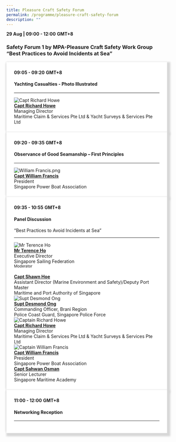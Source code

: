 ```yaml
---
title: Pleasure Craft Safety Forum
permalink: /programme/pleasure-craft-safety-forum
description: ""
---
```

<div><strong>29 Aug | 09:00 - 12:00</strong>&nbsp;<strong>GMT+8</strong>
<h3>Safety Forum 1 by MPA-Pleasure Craft Safety Work Group &ldquo;Best Practices to Avoid Incidents at Sea&rdquo;</h3>
</div>
<section>
<div class="bp-container is-fluid">
<div class="row">
<div class="col is-full">
<div class="row">
<div class="col is-12">
<div class="border bg-light h-100 position-relative">
<div class="p-4">
<div class="programme-time"><strong>09:05 - 09:20</strong>&nbsp;<strong>GMT+8</strong></div>
<h4 class="programme-title">Yachting Casualties - Photo Illustrated</h4>
<hr class="my-3 border-primary" />
<div class="speakers px-2">
<div class="row">
<div class="col is-6 prog-speaker">
<div class="row">
<div class="col is-4"><img class="speaker-image mb-4" src="/images/Speakers/Capt Richard Howe.png" alt="Capt Richard Howe" /></div>
<div class="col is-8">
<div class="speaker-name text-ellipsis"><a class="speaker-name text-ellipsis" href="/speakers/captain-richard-howe" rel="noopener"><strong>Capt Richard Howe</strong></a></div>
<div class="text-ellipsis speaker-position">Managing Director</div>
<div class="text-ellipsis speaker-company">Maritime Claim &amp; Services Pte Ltd &amp; Yacht Surveys &amp; Services Pte Ltd</div>
</div>
</div>
</div>
</div>
</div>
</div>
</div>
</div>
</div>
</div>
</div>
</div>
</section>
<section>
<div class="bp-container is-fluid">
<div class="row">
<div class="col is-full">
<div class="row">
<div class="col is-12">
<div class="border bg-light h-100 position-relative">
<div class="p-4">
<div class="programme-time"><strong>09:20 - 09:35</strong>&nbsp;<strong>GMT+8</strong></div>
<h4 class="programme-title">Observance of Good Seamanship &ndash; First Principles</h4>
<!--<span style="text-decoration: underline;"> <a style="color: #993366; text-decoration: underline;" href="#">Download Slides</a> | <a style="color: #993366; text-decoration: underline;" href="#">Watch Presentation</a> </span>
<div class="programme-description readmore">&nbsp;</div>--><hr class="my-3 border-primary" />
<div class="speakers px-2">
<div class="row">
<div class="col is-6 prog-speaker">
<div class="row">
<div class="col is-4"><img class="speaker-image mb-4" src="/images/Speakers/wf1.png" alt="William Francis.png" /></div>
<div class="col is-8">
<div class="speaker-name text-ellipsis"><a class="speaker-name text-ellipsis" href="/speakers/captain-william-francis" rel="noopener"><strong>Capt William Francis</strong></a></div>
<div class="text-ellipsis speaker-position">President</div>
<div class="text-ellipsis speaker-company">Singapore Power Boat Association</div>
</div>
</div>
</div>
</div>
</div>
</div>
</div>
</div>
</div>
</div>
</div>
</div>
</section>
<section>
<div class="bp-container is-fluid">
<div class="row">
<div class="col is-full">
<div class="row">
<div class="col is-12">
<div class="border bg-light h-100 position-relative">
<div class="p-4">
<div class="programme-time"><strong>09:35 - 10:55</strong>&nbsp;<strong>GMT+8</strong></div>
<h4 class="programme-title">Panel Discussion</h4>
“Best Practices to Avoid Incidents at Sea”
<hr class="my-3 border-primary" />
<div class="speakers px-2">
<div class="row">
<div class="col is-6 prog-speaker">
<div class="row">
<div class="col is-4"><img class="speaker-image mb-4" src="/images/Speakers/Terence Ho.png" alt="Mr Terence Ho" /></div>
<div class="col is-8">
<div class="speaker-name text-ellipsis"><a class="speaker-name text-ellipsis" href="/speakers/mr-terence-ho" rel="noopener"><strong>Mr Terence Ho</strong></a></div>
<div class="text-ellipsis speaker-position">Executive Director</div>
<div class="text-ellipsis speaker-company">Singapore Sailing Federation</div>
<div class="speaker-role text-ellipsis text-muted"><small>Moderator</small></div>
</div>
</div>
</div>
<div class="col is-6 prog-speaker">&nbsp;</div>
</div>
<div class="row">
<div class="col is-6 prog-speaker">
<div class="row">
<div class="col is-4"><img class="speaker-image mb-4" src="/images/speakers/shawnhoe.png" alt="" /></div>
<div class="col is-8">
<div class="speaker-name text-ellipsis"><a class="speaker-name text-ellipsis" href="/speakers/captain-shawn-hoe" rel="noopener"><strong>Capt Shawn Hoe</strong></a></div>
<div class="text-ellipsis speaker-position">Assistant Director (Marine Environment and Safety)/Deputy Port Master</div>
<div class="text-ellipsis speaker-company">Maritime and Port Authority of Singapore</div>
</div>
</div>
</div>
<div class="col is-6 prog-speaker">
<div class="row">
<div class="col is-4"><img class="speaker-image mb-4" src="/images/Speakers/Desmond Ong.png" alt="Supt Desmond Ong" /></div>
<div class="col is-8">
<div class="speaker-name text-ellipsis"><a class="speaker-name text-ellipsis" href="/speakers/supt-desmond-ong" rel="noopener"><strong> Supt Desmond Ong</strong></a></div>
<div class="text-ellipsis speaker-position">Commanding Officer, Brani Region</div>
<div class="text-ellipsis speaker-company">Police Coast Guard, Singapore Police Force</div>
</div>
</div>
</div>
</div>
<div class="row">
<div class="col is-6 prog-speaker">
<div class="row">
<div class="col is-4"><img class="speaker-image mb-4" src="/images/Speakers/Capt Richard Howe.png" alt="Captain Richard Howe" /></div>
<div class="col is-8">
<div class="speaker-name text-ellipsis"><a class="speaker-name text-ellipsis" href="/speakers/captain-richard-howe" rel="noopener"><strong>Capt Richard Howe</strong></a></div>
<div class="text-ellipsis speaker-position">Managing Director</div>
<div class="text-ellipsis speaker-company">Maritime Claim &amp; Services Pte Ltd &amp; Yacht Surveys &amp; Services Pte Ltd</div>
</div>
</div>
</div>
<div class="col is-6 prog-speaker">
<div class="row">
<div class="col is-4"><img class="speaker-image mb-4" src="/images/Speakers/William%20Francis.png" alt="Captain William Francis" /></div>
<div class="col is-8">
<div class="speaker-name text-ellipsis"><a class="speaker-name text-ellipsis" href="/speakers/captain-william-francis" rel="noopener"><strong> Capt William Francis</strong></a></div>
<div class="text-ellipsis speaker-position">President</div>
<div class="text-ellipsis speaker-company">Singapore Power Boat Association</div>
</div>
</div>
</div>
</div>
<div class="row">
<div class="col is-6 prog-speaker">
<div class="row">
<div class="col is-4"><img class="speaker-image mb-4" src="/images/Speakers/sahwahosman.png" alt="" /></div>
<div class="col is-8">
<div class="speaker-name text-ellipsis"><a class="speaker-name text-ellipsis" href="/speakers/captain-sahwan-osman" rel="noopener"><strong> Capt Sahwan Osman</strong></a></div>
<div class="text-ellipsis speaker-position">Senior Lecturer</div>
<div class="text-ellipsis speaker-company">Singapore Maritime Academy</div>
</div>
</div>
</div>
</div>
</div>
</div>
</div>
</div>
</div>
</div>
</div>
</div>
</section>


<section>
<div class="bp-container is-fluid">
<div class="row">
<div class="col is-full">
<div class="row">
<div class="col is-12">
<div class="border bg-light h-100 position-relative">
<div class="p-4">
<div class="programme-time"><strong>11:00 - 12:00</strong>&nbsp;<strong>GMT+8</strong></div>
<h4 class="programme-title">Networking Reception</h4>
<hr class="my-3 border-primary" />
</div>
</div>
</div>
</div>
</div>
</div>
</div>
</section>

<style type="text/css"> 
    .is-left{
      text-align: left;
    }
    .content h4{
      font-weight: 500; 
      color: #337B9A !important;
      margin-top: 1rem;
    }
    .bg-light {
      background-color: #fff !important;
      box-shadow: 5px 5px 5px 5px rgb(215 215 215), -5px 0 6px -4px rgb(215 215 215);
    }
    .p-4 {
      padding: 1.5rem!important;
    }
  .content a {text-decoration:none;}
	.content h3 { margin-top: 1rem;}
</style>